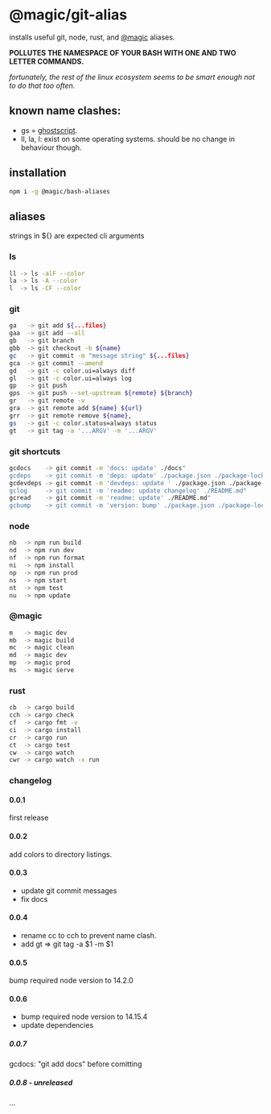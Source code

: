 # @magic/git-alias

installs useful git, node, rust, and [@magic](https://magic.github.io) aliases.

**POLLUTES THE NAMESPACE OF YOUR BASH WITH ONE AND TWO LETTER COMMANDS.**

*fortunately, the rest of the linux ecosystem seems to be smart enough not to do that too often.*

## known name clashes:
* gs = [ghostscript](https://en.wikipedia.org/wiki/Ghostscript).
* ll, la, l: exist on some operating systems. should be no change in behaviour though.

## installation
```bash
npm i -g @magic/bash-aliases
```

## aliases

strings in ${} are expected cli arguments

### ls
```bash
ll -> ls -alF --color
la -> ls -A --color
l  -> ls -CF --color
```

### git
```bash
ga   -> git add ${...files}
gaa  -> git add --all
gb   -> git branch
gbb  -> git checkout -b ${name}
gc   -> git commit -m "message string" ${...files}
gca  -> git commit --amend
gd   -> git -c color.ui=always diff
gl   -> git -c color.ui=always log
gp   -> git push
gps  -> git push --set-upstream ${remote} ${branch}
gr   -> git remote -v
gra  -> git remote add ${name} ${url}
grr  -> git remote remove ${name},
gs   -> git -c color.status=always status
gt   -> git tag -a '...ARGV' -m '...ARGV'
```

### git shortcuts

```bash
gcdocs    -> git commit -m 'docs: update' ./docs"
gcdeps    -> git commit -m 'deps: update' ./package.json ./package-lock.json"
gcdevdeps -> git commit -m 'devdeps: update ' ./package.json ./package-lock.json"
gclog     -> git commit -m 'readme: update changelog' ./README.md"
gcread    -> git commit -m 'readme: update' ./README.md"
gcbump    -> git commit -m 'version: bump' ./package.json ./package-lock.json"
```

### node

```bash
nb  -> npm run build
nd  -> npm run dev
nf  -> npm run format
ni  -> npm install
np  -> npm run prod
ns  -> npm start
nt  -> npm test
nu  -> npm update
```

### @magic

```bash
m   -> magic dev
mb  -> magic build
mc  -> magic clean
md  -> magic dev
mp  -> magic prod
ms  -> magic serve
```

### rust

```bash
cb  -> cargo build
cch -> cargo check
cf  -> cargo fmt -v
ci  -> cargo install
cr  -> cargo run
ct  -> cargo test
cw  -> cargo watch
cwr -> cargo watch -x run
```

### changelog

#### 0.0.1
first release

#### 0.0.2
add colors to directory listings.

#### 0.0.3
* update git commit messages
* fix docs

#### 0.0.4
* rename cc to cch to prevent name clash.
* add gt => git tag -a $1 -m $1

#### 0.0.5
bump required node version to 14.2.0

#### 0.0.6
* bump required node version to 14.15.4
* update dependencies

##### 0.0.7
gcdocs: "git add docs" before comitting

##### 0.0.8 - unreleased
...
